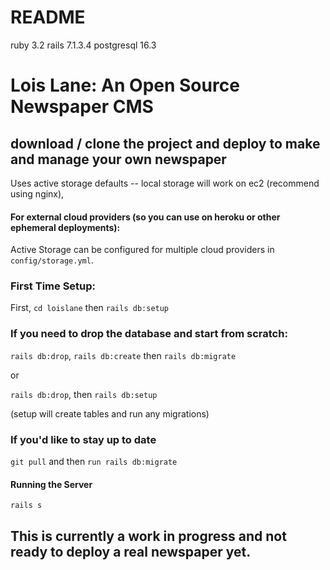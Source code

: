 # README

ruby 3.2
rails 7.1.3.4
postgresql 16.3

# Lois Lane: An Open Source Newspaper CMS

## download / clone the project and deploy to make and manage your own newspaper

Uses active storage defaults -- local storage will work on ec2 (recommend using nginx),

#### For external cloud providers (so you can use on heroku or other ephemeral deployments):

Active Storage can be configured for multiple cloud providers in `config/storage.yml`.

### First Time Setup: 
First, `cd loislane` then `rails db:setup`

### If you need to drop the database and start from scratch:

`rails db:drop`, `rails db:create` then `rails db:migrate`

or

`rails db:drop`, then `rails db:setup`

(setup will create tables and run any migrations)


### If you'd like to stay up to date 

`git pull` and then `run rails db:migrate`

#### Running the Server

`rails s`

## This is currently a work in progress and not ready to deploy a real newspaper yet.
